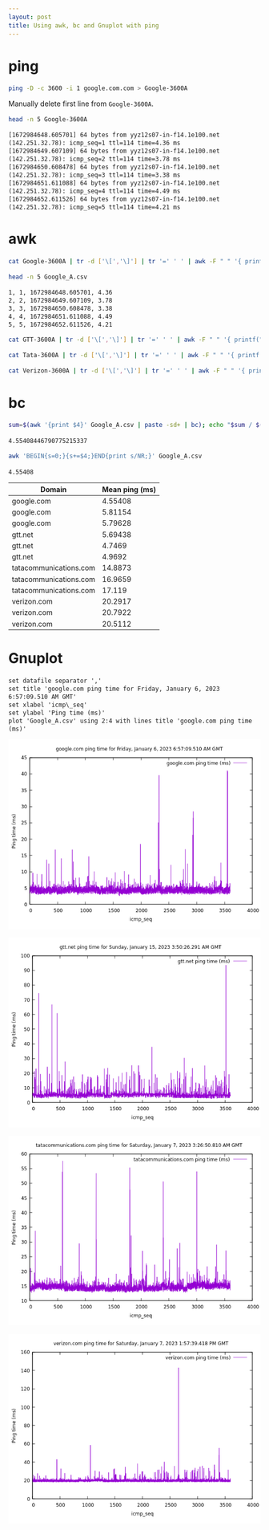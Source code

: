 ```yaml
---
layout: post
title: Using awk, bc and Gnuplot with ping
---
```


# ping

```bash
ping -D -c 3600 -i 1 google.com.com > Google-3600A
```

Manually delete first line from `Google-3600A`.

```bash
head -n 5 Google-3600A
```

```
[1672984648.605701] 64 bytes from yyz12s07-in-f14.1e100.net (142.251.32.78): icmp_seq=1 ttl=114 time=4.36 ms
[1672984649.607109] 64 bytes from yyz12s07-in-f14.1e100.net (142.251.32.78): icmp_seq=2 ttl=114 time=3.78 ms
[1672984650.608478] 64 bytes from yyz12s07-in-f14.1e100.net (142.251.32.78): icmp_seq=3 ttl=114 time=3.38 ms
[1672984651.611088] 64 bytes from yyz12s07-in-f14.1e100.net (142.251.32.78): icmp_seq=4 ttl=114 time=4.49 ms
[1672984652.611526] 64 bytes from yyz12s07-in-f14.1e100.net (142.251.32.78): icmp_seq=5 ttl=114 time=4.21 ms
```

# awk

```bash
cat Google-3600A | tr -d ['\[','\]'] | tr '=' ' ' | awk -F " " '{ printf("%d, %d, %s, %.2f\n", NR, $8, $1, $12) }' > Google_A.csv
```

```bash
head -n 5 Google_A.csv
```

```
1, 1, 1672984648.605701, 4.36
2, 2, 1672984649.607109, 3.78
3, 3, 1672984650.608478, 3.38
4, 4, 1672984651.611088, 4.49
5, 5, 1672984652.611526, 4.21
```

```bash
cat GTT-3600A | tr -d ['\[','\]'] | tr '=' ' ' | awk -F " " '{ printf("%d, %d, %s, %.2f\n", NR, $8, $1, $12) }' > GTT_A.csv
```

```bash
cat Tata-3600A | tr -d ['\[','\]'] | tr '=' ' ' | awk -F " " '{ printf("%d, %d, %s, %.2f\n", NR, $8, $1, $12) }' > Tata_A.csv
```

```bash
cat Verizon-3600A | tr -d ['\[','\]'] | tr '=' ' ' | awk -F " " '{ printf("%d, %d, %s, %.2f\n", NR, $8, $1, $12) }' > Verizon_A.csv
```

# bc

```bash
sum=$(awk '{print $4}' Google_A.csv | paste -sd+ | bc); echo "$sum / $(cat Google_A.csv | wc -l)" | bc -l
```

`4.55408446790775215337`

```bash
awk 'BEGIN{s=0;}{s+=$4;}END{print s/NR;}' Google_A.csv
```

`4.55408`

<table>
<thead>
  <tr>
    <th>Domain</th>
    <th>Mean ping (ms)</th>
  </tr>
</thead>
<tbody>
  <tr>
    <td>google.com</td>
    <td>4.55408</td>
  </tr>
  <tr>
    <td>google.com</td>
    <td>5.81154</td>
  </tr>
  <tr>
    <td>google.com</td>
    <td>5.79628</td>
  </tr>
  <tr>
    <td>gtt.net</td>
    <td>5.69438</td>
  </tr>
  <tr>
    <td>gtt.net</td>
    <td>4.7469</td>
  </tr>
  <tr>
    <td>gtt.net</td>
    <td>4.9692</td>
  </tr>
  <tr>
    <td>tatacommunications.com</td>
    <td>14.8873</td>
  </tr>
  <tr>
    <td>tatacommunications.com</td>
    <td>16.9659</td>
  </tr>
  <tr>
    <td>tatacommunications.com</td>
    <td>17.119</td>
  </tr>
  <tr>
    <td>verizon.com</td>
    <td>20.2917</td>
  </tr>
  <tr>
    <td>verizon.com</td>
    <td>20.7922</td>
  </tr>
  <tr>
    <td>verizon.com</td>
    <td>20.5112</td>
  </tr>
</tbody>
</table>

# Gnuplot

```
set datafile separator ','
set title 'google.com ping time for Friday, January 6, 2023 6:57:09.510 AM GMT'
set xlabel 'icmp\_seq'
set ylabel 'Ping time (ms)'
plot 'Google_A.csv' using 2:4 with lines title 'google.com ping time (ms)'
```

![google.com ping time for Friday, January 6, 2023 6:57:09.510 AM GMT](/images/ping/google_A.png)

![gtt.net ping time for Sunday, January 15, 2023 3:50:26.291 AM GMT](/images/ping/gtt_A.png)

![tatacommunications.com ping time for Saturday, January 7, 2023 3:26:50.810 AM GMT](/images/ping/tata_A.png)

![verizon.com ping time for Saturday, January 7, 2023 1:57:39.418 PM GMT](/images/ping/verizon_A.png)